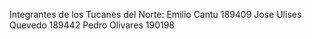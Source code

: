 

Integrantes de los Tucanes del Norte:
Emilio Cantu 189409
Jose Ulises Quevedo 189442
Pedro Olivares 190198

